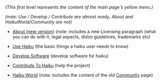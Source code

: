 <em>(This first level represents the content of the main page's yellow menu.)</em>

<em>(note: Use / Develop / Contribute are almost ready, About and HaikuWorld/Community are not)</em>

- <a href="/node/3404">About (new version)</a> (note: includes a new Licensing paragraph (what you can do with it, legal aspects, distro guidelines, trademarks etc)

- <a href="/node/2927">Use Haiku</a> (the basic things a haiku user needs to know)

- <a href="/node/2925">Develop Software</a> (develop software for haiku)

- <a href="/node/2926">Contribute To Haiku</a> (help the project)

- <a href="/node/2928">Haiku World</a> (note: includes the content of the old <a href="/community">Community</a> page)

